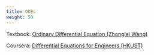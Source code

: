 ```yaml
---
title: ODEs
weight: 50
---
```


Textbook: [Ordinary Differential Equation (Zhonglei Wang)](https://www.zotero.org/dafuzhu123/collections/R28S2AQK/items/SPKWH9RI/reader)

Coursera: [Differential Equations for Engineers (HKUST)](https://www.coursera.org/learn/differential-equations-engineers)